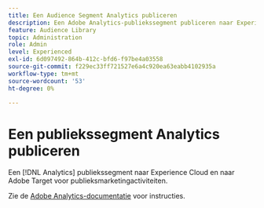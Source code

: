 ```yaml
---
title: Een Audience Segment Analytics publiceren
description: Een Adobe Analytics-publiekssegment publiceren naar Experience Cloud en naar Adobe Target voor marketingactiviteiten voor doelgroepen.
feature: Audience Library
topic: Administration
role: Admin
level: Experienced
exl-id: 6d097492-864b-412c-bfd6-f97be4a03558
source-git-commit: f229ec33ff721527e6a4c920ea63eabb4102935a
workflow-type: tm+mt
source-wordcount: '53'
ht-degree: 0%

---
```


# Een publiekssegment Analytics publiceren

Een [!DNL Analytics] publiekssegment naar Experience Cloud en naar Adobe Target voor publieksmarketingactiviteiten.

Zie de [Adobe Analytics-documentatie](https://experienceleague.adobe.com/docs/analytics/components/segmentation/segmentation-workflow/seg-publish.html?lang=en) voor instructies.
